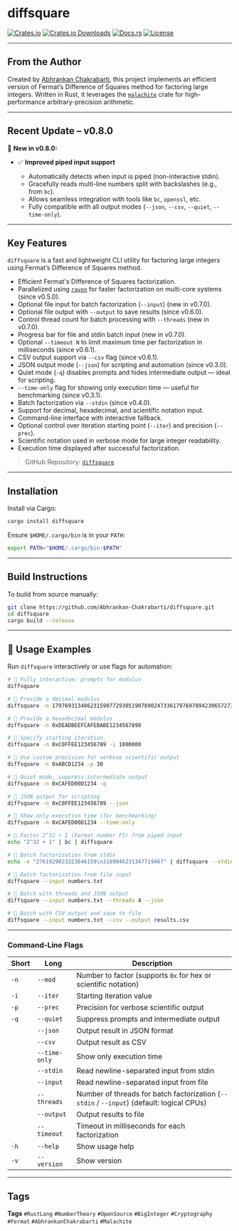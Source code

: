 # diffsquare

[![Crates.io](https://img.shields.io/crates/v/diffsquare.svg)](https://crates.io/crates/diffsquare)
[![Crates.io Downloads](https://img.shields.io/crates/d/diffsquare.svg)](https://crates.io/crates/diffsquare)
[![Docs.rs](https://docs.rs/diffsquare/badge.svg)](https://docs.rs/diffsquare)
[![License](https://img.shields.io/crates/l/diffsquare)](./LICENSE)

---

## From the Author

Created by [Abhrankan Chakrabarti](https://github.com/Abhrankan-Chakrabarti), this project implements an efficient version of Fermat’s Difference of Squares method for factoring large integers. Written in Rust, it leverages the [`malachite`](https://docs.rs/malachite/) crate for high-performance arbitrary-precision arithmetic.

---

## Recent Update – v0.8.0

🚀 **New in v0.8.0:**

* ✅ **Improved piped input support**

  * Automatically detects when input is piped (non-interactive stdin).
  * Gracefully reads multi-line numbers split with backslashes (e.g., from `bc`).
  * Allows seamless integration with tools like `bc`, `openssl`, etc.
  * Fully compatible with all output modes (`--json`, `--csv`, `--quiet`, `--time-only`).

---

## Key Features

`diffsquare` is a fast and lightweight CLI utility for factoring large integers using Fermat’s Difference of Squares method.

* Efficient Fermat's Difference of Squares factorization.
* Parallelized using [`rayon`](https://docs.rs/rayon) for faster factorization on multi-core systems (since v0.5.0).
* Optional file input for batch factorization (`--input`) (new in v0.7.0).
* Optional file output with `--output` to save results (since v0.6.0).
* Control thread count for batch processing with `--threads` (new in v0.7.0).
* Progress bar for file and stdin batch input (new in v0.7.0).
* Optional `--timeout N` to limit maximum time per factorization in milliseconds (since v0.6.1).
* CSV output support via `--csv` flag (since v0.6.1).
* JSON output mode (`--json`) for scripting and automation (since v0.3.0).
* Quiet mode (`-q`) disables prompts and hides intermediate output — ideal for scripting.
* `--time-only` flag for showing only execution time — useful for benchmarking (since v0.3.1).
* Batch factorization via `--stdin` (since v0.4.0).
* Support for decimal, hexadecimal, and scientific notation input.
* Command-line interface with interactive fallback.
* Optional control over iteration starting point (`--iter`) and precision (`--prec`).
* Scientific notation used in verbose mode for large integer readability.
* Execution time displayed after successful factorization.

> GitHub Repository: [`diffsquare`](https://github.com/Abhrankan-Chakrabarti/diffsquare)

---

## Installation

Install via Cargo:

```bash
cargo install diffsquare
```

Ensure `$HOME/.cargo/bin` is in your `PATH`:

```bash
export PATH="$HOME/.cargo/bin:$PATH"
```

---

## Build Instructions

To build from source manually:

```bash
git clone https://github.com/Abhrankan-Chakrabarti/diffsquare.git
cd diffsquare
cargo build --release
```

---

## 🔧 Usage Examples

Run `diffsquare` interactively or use flags for automation:

```bash
# 🔹 Fully interactive: prompts for modulus
diffsquare

# 🔹 Provide a decimal modulus
diffsquare -n 179769313486231590772930519078902473361797697894230657273430081157732675805505620686985379449212982959585501387537164015710139858647833778606925583497541085196591615128057575940752635007475935288710823649949940771895617054361149474865046711015101563940680527540071584560878577663743040086340742855278549092581

# 🔹 Provide a hexadecimal modulus
diffsquare -n 0xDEADBEEFCAFEBABE1234567890

# 🔹 Specify starting iteration
diffsquare -n 0xC0FFEE123456789 -i 1000000

# 🔹 Use custom precision for verbose scientific output
diffsquare -n 0xABCD1234 -p 30

# 🔹 Quiet mode, suppress intermediate output
diffsquare -n 0xCAFED00D1234 -q

# 🔹 JSON output for scripting
diffsquare -n 0xC0FFEE123456789 --json

# 🔹 Show only execution time (for benchmarking)
diffsquare -n 0xCAFED00D1234 --time-only

# 🔹 Factor 2^32 + 1 (Fermat number F5) from piped input
echo "2^32 + 1" | bc | diffsquare

# 🔹 Batch factorization from stdin
echo -e "2761929023323646159\n3189046231347719467" | diffsquare --stdin

# 🔹 Batch factorization from file input
diffsquare --input numbers.txt

# 🔹 Batch with threads and JSON output
diffsquare --input numbers.txt --threads 4 --json

# 🔹 Batch with CSV output and save to file
diffsquare --input numbers.txt --csv --output results.csv
```

---

### Command-Line Flags

| Short | Long          | Description                                                                               |
| ----- | ------------- | ----------------------------------------------------------------------------------------- |
| `-n`  | `--mod`       | Number to factor (supports `0x` for hex or scientific notation)                           |
| `-i`  | `--iter`      | Starting iteration value                                                                  |
| `-p`  | `--prec`      | Precision for verbose scientific output                                                   |
| `-q`  | `--quiet`     | Suppress prompts and intermediate output                                                  |
|       | `--json`      | Output result in JSON format                                                              |
|       | `--csv`       | Output result as CSV                                                                      |
|       | `--time-only` | Show only execution time                                                                  |
|       | `--stdin`     | Read newline-separated input from stdin                                                   |
|       | `--input`     | Read newline-separated input from file                                                    |
|       | `--threads`   | Number of threads for batch factorization (`--stdin` / `--input`) (default: logical CPUs) |
|       | `--output`    | Output results to file                                                                    |
|       | `--timeout`   | Timeout in milliseconds for each factorization                                            |
| `-h`  | `--help`      | Show usage help                                                                           |
| `-v`  | `--version`   | Show version                                                                              |

---

## Tags

**Tags**
`#RustLang` `#NumberTheory` `#OpenSource` `#BigInteger` `#Cryptography` `#Fermat` `#AbhrankanChakrabarti` `#Malachite`

